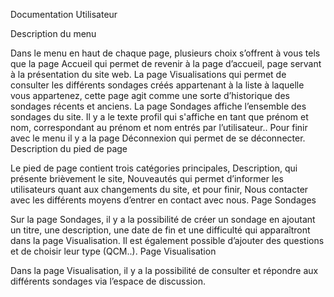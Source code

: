 Documentation Utilisateur

Description du menu

Dans le menu en haut de chaque page, plusieurs choix s’offrent à vous tels que la page Accueil qui permet de revenir à la page d’accueil, page servant à la présentation du site web. La page Visualisations qui permet de consulter les différents sondages créés appartenant à la liste à laquelle vous appartenez, cette page agit comme une sorte d’historique des sondages récents et anciens. La page Sondages affiche l’ensemble des sondages du site. Il y a le texte profil qui s'affiche en tant que prénom et nom, correspondant au prénom et nom entrés par l’utilisateur.. Pour finir avec le menu il y a la page Déconnexion qui permet de se déconnecter.
Description du pied de page

Le pied de page contient trois catégories principales, Description, qui présente brièvement le site, Nouveautés qui permet d’informer les utilisateurs quant aux changements du site, et pour finir, Nous contacter avec les différents moyens d’entrer en contact avec nous.
Page Sondages

Sur la page Sondages, il y a la possibilité de créer un sondage en ajoutant un titre, une description, une date de fin et une difficulté qui apparaîtront dans la page Visualisation. Il est également possible d’ajouter des questions et de choisir leur type (QCM..).
Page Visualisation

Dans la page Visualisation, il y a la possibilité de consulter et répondre aux différents sondages via l’espace de discussion.
